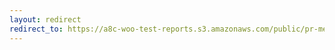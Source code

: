 ```yaml
---
layout: redirect
redirect_to: https://a8c-woo-test-reports.s3.amazonaws.com/public/pr-merge/40761/e2e/index.html
---
```

